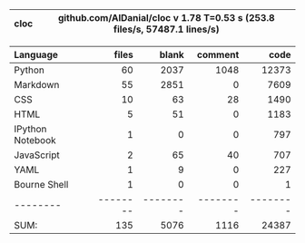 cloc|github.com/AlDanial/cloc v 1.78  T=0.53 s (253.8 files/s, 57487.1 lines/s)
--- | ---

Language|files|blank|comment|code
:-------|-------:|-------:|-------:|-------:
Python|60|2037|1048|12373
Markdown|55|2851|0|7609
CSS|10|63|28|1490
HTML|5|51|0|1183
IPython Notebook|1|0|0|797
JavaScript|2|65|40|707
YAML|1|9|0|227
Bourne Shell|1|0|0|1
--------|--------|--------|--------|--------
SUM:|135|5076|1116|24387
